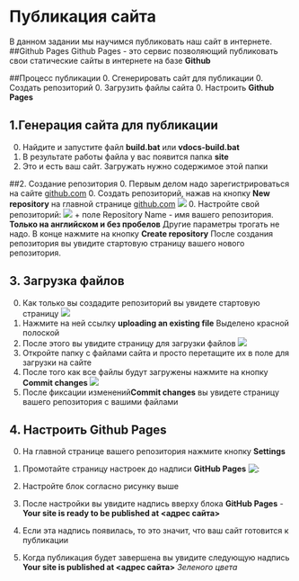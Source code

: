 # Публикация сайта
В данном задании мы научимся публиковать наш сайт в интернете.
##Github Pages
Github Pages - это сервис позволяющий публиковать свои статические сайты в интернете на базе **Github**

##Процесс публикации
0. Сгенерировать сайт для публикации
0. Создать репозиторий
0. Загрузить файлы сайта
0. Настроить **Github Pages**

## 1.Генерация сайта для публикации 
0. Найдите и запустите файл **build.bat** или **vdocs-build.bat**
0. В результате работы файла у вас появится папка **site**
0. Это и есть ваш сайт. Загружать нужно содержимое этой папки

##2. Создание репозитория
0. Первым делом надо зарегистрироваться на сайте [github.com](https://github.com/account/unverified-email)
0. Создать репозиторий, нажав на кнопку **New repository** на главной странице [github.com](https://github.com/account/unverified-email) 
![](new_repository.png)
0. Настройте свой репозиторий: 
![](repository.png)
	+ поле Repository Name - имя вашего репозитория. **Только на английском и без пробелов** Другие параметры трогать не надо. 
В конце нажмите на кнопку **Create repository**
После создания репозитория вы увидите стартовую страницу вашего нового репозитория.

## 3. Загрузка файлов
0. Как только вы создадите репозиторий вы увидете стартовую страницу 
![](start.png)
0. Нажмите на ней ссылку **uploading an existing file** Выделено красной полоской 
0. После этого вы увидите страницу для загрузки файлов
![](files.png)
0. Откройте папку с файлами сайта и просто перетащите их в поле для загрузки на сайте
0. После того как все файлы будут загружены нажмите на кнопку **Commit changes**
![](ls.png)
0. После фиксации изменений**Commit changes** вы увидете страницу вашего репозитория с вашими файлами 

## 4. Настроить Github Pages
0. На главной странице вашего репозитория нажмите кнопку **Settings**
0. Промотайте страницу настроек до надписи **GitHub Pages** 
![:](github.png)

0. Настройте блок согласно рисунку выше
0. После настройки вы увидите надпись вверху блока **GitHub Pages** - **Your site is ready to be published at <адрес сайта>**
0. Если эта надпись появилась, то это значит, что ваш сайт готовится к публикации
0. Когда публикация будет завершена вы увидите следующую надпись **Your site is published at <адрес сайта>** *Зеленого цвета*